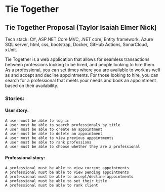 # Tie Together

## Tie Together Proposal (Taylor Isaiah Elmer Nick)
Tech stack: C#, ASP.NET Core MVC, .NET core, Entity framework, Azure SQL server, html, css, bootstrap, Docker, GitHub Actions, SonarCloud, xUnit.

Tie Together is a web application that allows for seamless transactions
between professions looking to be hired, and people looking to hire them. As a professional,
you can set times where you are available to work as well as and accept and decline appointments. For those looking to hire, you can search for a professional that meets your needs and book an appointment based on their availability.

### Stories:

#### User story:
	A user must be able to log in
	A user must be able to search professionals by title
	A user must be able to create an appointment
	A user must be able to delete an appointment
	A user must be able to view previous appointments
	A user must be able to rank professions
	A user must be able to choose whether they are a professional

#### Professional story:
	A professional must be able to view current appointments
	A professional must be able to view pending appointments
	A professional must be able to accept/decline appointments
	A professional must be able to set their title
	A professional must be able to rank client

